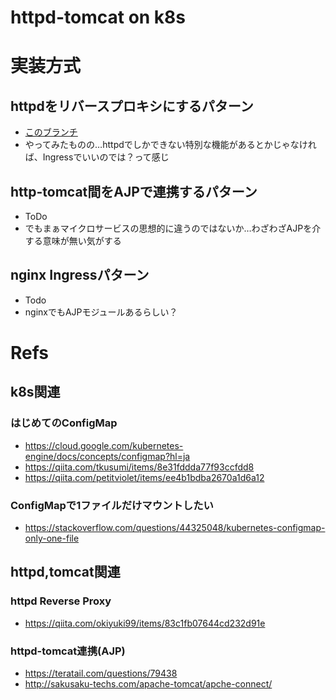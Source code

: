 # httpd-tomcat on k8s

# 実装方式

## httpdをリバースプロキシにするパターン

- [このブランチ](https://github.com/answer-d/hyper_k8s_obenkyo_time/tree/reverse_proxy)
- やってみたものの…httpdでしかできない特別な機能があるとかじゃなければ、Ingressでいいのでは？って感じ

## http-tomcat間をAJPで連携するパターン

- ToDo
- でもまぁマイクロサービスの思想的に違うのではないか…わざわざAJPを介する意味が無い気がする

## nginx Ingressパターン

- Todo
- nginxでもAJPモジュールあるらしい？

# Refs

## k8s関連

### はじめてのConfigMap

- <https://cloud.google.com/kubernetes-engine/docs/concepts/configmap?hl=ja>
- <https://qiita.com/tkusumi/items/8e31fddda77f93ccfdd8>
- <https://qiita.com/petitviolet/items/ee4b1bdba2670a1d6a12>

### ConfigMapで1ファイルだけマウントしたい

- <https://stackoverflow.com/questions/44325048/kubernetes-configmap-only-one-file>

## httpd,tomcat関連

### httpd Reverse Proxy

- <https://qiita.com/okiyuki99/items/83c1fb07644cd232d91e>

### httpd-tomcat連携(AJP)

- <https://teratail.com/questions/79438>
- <http://sakusaku-techs.com/apache-tomcat/apche-connect/>
